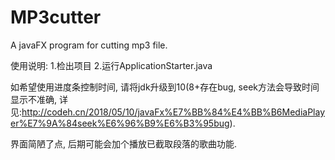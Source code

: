 # MP3cutter
A javaFX program for cutting mp3 file.

使用说明:
1.检出项目
2.运行ApplicationStarter.java

如希望使用进度条控制时间, 请将jdk升级到10(8+存在bug, seek方法会导致时间显示不准确, 详见:http://codeh.cn/2018/05/10/javaFx%E7%BB%84%E4%BB%B6MediaPlayer%E7%9A%84seek%E6%96%B9%E6%B3%95bug).

界面简陋了点, 后期可能会加个播放已截取段落的歌曲功能.
